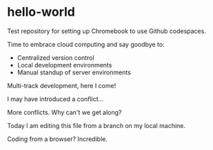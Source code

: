 # hello-world
Test repository for setting up Chromebook to use Github codespaces.

Time to embrace cloud computing and say goodbye to:
- Centralized version control
- Local development environments
- Manual standup of server environments

Multi-track development, here I come!

I may have introduced a conflict...

More conflicts. Why can't we get along?

Today I am editing this file from a branch on my local machine.

Coding from a browser? Incredible.